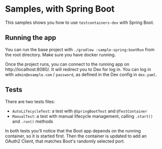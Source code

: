 # Samples, with Spring Boot

This samples shows you how to use `testcontainers-dex` with Spring Boot.

## Running the app

You can run the base project with `./gradlew :sample-spring:bootRun` from the root directory.
Make sure you have docker running.

Once the project runs, you can connect to the running app on http://localhost:8080/. It will
redirect you to Dex for log in. You can log in with `admin@example.com` / `password`, as defined
in the Dex config in `dex.yaml`.

## Tests

There are two tests files:

- `AutoLifecycleTest`: a test with `@SpringBootTest` and `@TestContainer`
- `ManualTest`: a test with manual lifecycle management, calling `.start()` and `.run()` methods

In both tests you'll notice that the Boot app depends on the running container, so it is started first.
Then the container is updated to add an OAuth2 Client, that matches Boot's randomly selected port.
